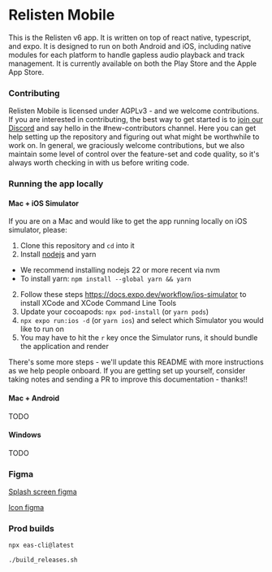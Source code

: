 # Relisten Mobile

This is the Relisten v6 app. It is written on top of react native, typescript, and expo. It is designed to run on both Android and iOS, including native modules for each platform to handle gapless audio playback and track management. It is currently available on both the Play Store and the Apple App Store.

### Contributing

Relisten Mobile is licensed under AGPLv3 - and we welcome contributions. If you are interested in contributing, the best way to get started is to [join our Discord](https://relisten.net/discord) and say hello in the #new-contributors channel. Here you can get help setting up the repository and figuring out what might be worthwhile to work on. In general, we graciously welcome contributions, but we also maintain some level of control over the feature-set and code quality, so it's always worth checking in with us before writing code.

### Running the app locally

#### Mac + iOS Simulator

If you are on a Mac and would like to get the app running locally on iOS simulator, please:

1. Clone this repository and `cd` into it
1. Install [nodejs](https://nodejs.org/en/download) and yarn
  - We recommend installing nodejs 22 or more recent via nvm
  - To install yarn: `npm install --global yarn && yarn`
2. Follow these steps https://docs.expo.dev/workflow/ios-simulator to install XCode and XCode Command Line Tools
4. Update your cocoapods: `npx pod-install` (or `yarn pods`)
3. `npx expo run:ios -d` (or `yarn ios`) and select which Simulator you would like to run on
4. You may have to hit the `r` key once the Simulator runs, it should bundle the application and render

There's some more steps - we'll update this README with more instructions as we help people onboard. If you are getting set up yourself, consider taking notes and sending a PR to improve this documentation - thanks!!

#### Mac + Android

TODO

#### Windows

TODO

### Figma

[Splash screen figma](https://www.figma.com/file/BsUI88ruljsC1DorBWVF7a/Expo-App-Icon-%26-Splash-(Community)?type=design&node-id=1-1357&mode=design&t=PXiX4Q4omvLMkFeK-11)

[Icon figma](https://www.figma.com/file/PkZxMeBWGLqp5jLdyw2eKy/iOS-%26-Android-%E2%80%93-App-Icon-Template-(Community)?type=design&node-id=1-3&mode=design&t=J1Ojo9GBnXLvrMaR-11)

### Prod builds

```bash
npx eas-cli@latest

./build_releases.sh
```
